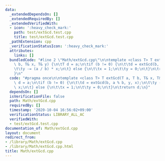 ```yaml
---
data:
  _extendedDependsOn: []
  _extendedRequiredBy: []
  _extendedVerifiedWith:
  - icon: ':heavy_check_mark:'
    path: test/extGcd.test.cpp
    title: test/extGcd.test.cpp
  _pathExtension: cpp
  _verificationStatusIcon: ':heavy_check_mark:'
  attributes:
    links: []
  bundledCode: "#line 2 \"Math/extGcd.cpp\"\n\ntemplate <class T> T extGcd(T a, T\
    \ b, T& x, T& y) {\n\tT d = a;\n\tif (b != 0) {\n\t\td = extGcd(b, a % b, y, x);\n\
    \t\ty -= (a / b) * x;\n\t} else {\n\t\tx = 1;\n\t\ty = 0;\n\t}\n\treturn d;\n\
    }\n"
  code: "#pragma once\n\ntemplate <class T> T extGcd(T a, T b, T& x, T& y) {\n\tT\
    \ d = a;\n\tif (b != 0) {\n\t\td = extGcd(b, a % b, y, x);\n\t\ty -= (a / b) *\
    \ x;\n\t} else {\n\t\tx = 1;\n\t\ty = 0;\n\t}\n\treturn d;\n}"
  dependsOn: []
  isVerificationFile: false
  path: Math/extGcd.cpp
  requiredBy: []
  timestamp: '2020-10-04 16:56:02+09:00'
  verificationStatus: LIBRARY_ALL_AC
  verifiedWith:
  - test/extGcd.test.cpp
documentation_of: Math/extGcd.cpp
layout: document
redirect_from:
- /library/Math/extGcd.cpp
- /library/Math/extGcd.cpp.html
title: Math/extGcd.cpp
---
```

